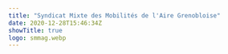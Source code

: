 ```yaml
---
title: "Syndicat Mixte des Mobilités de l'Aire Grenobloise"
date: 2020-12-28T15:46:34Z
showTitle: true
logo: smmag.webp
---
```

